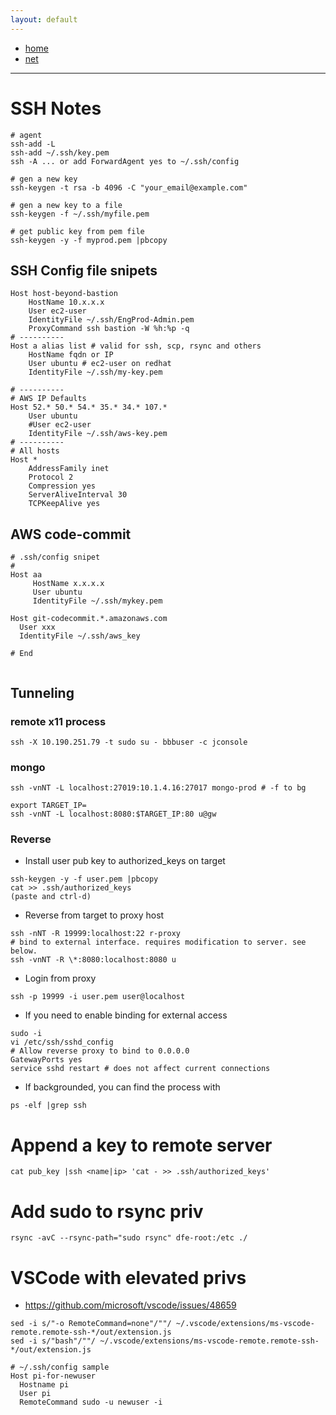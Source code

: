 ```yaml
---
layout: default
---
```

- [home](/index.md)
- [net](/net.md)

---
# SSH Notes

```
# agent
ssh-add -L
ssh-add ~/.ssh/key.pem
ssh -A ... or add ForwardAgent yes to ~/.ssh/config

# gen a new key
ssh-keygen -t rsa -b 4096 -C "your_email@example.com"

# gen a new key to a file
ssh-keygen -f ~/.ssh/myfile.pem

# get public key from pem file
ssh-keygen -y -f myprod.pem |pbcopy

```

## SSH Config file snipets
```
Host host-beyond-bastion
    HostName 10.x.x.x
    User ec2-user
    IdentityFile ~/.ssh/EngProd-Admin.pem
    ProxyCommand ssh bastion -W %h:%p -q
# ----------
Host a alias list # valid for ssh, scp, rsync and others
    HostName fqdn or IP
    User ubuntu # ec2-user on redhat
    IdentityFile ~/.ssh/my-key.pem

# ----------
# AWS IP Defaults
Host 52.* 50.* 54.* 35.* 34.* 107.*
    User ubuntu
    #User ec2-user
    IdentityFile ~/.ssh/aws-key.pem
# ----------
# All hosts 
Host *
    AddressFamily inet
    Protocol 2
    Compression yes
    ServerAliveInterval 30
    TCPKeepAlive yes
```

## AWS code-commit 
```
# .ssh/config snipet
# 
Host aa
     HostName x.x.x.x
     User ubuntu
     IdentityFile ~/.ssh/mykey.pem

Host git-codecommit.*.amazonaws.com
  User xxx
  IdentityFile ~/.ssh/aws_key

# End


```

## Tunneling

### remote x11 process
`ssh -X 10.190.251.79 -t sudo su - bbbuser -c jconsole`

### mongo
```
ssh -vnNT -L localhost:27019:10.1.4.16:27017 mongo-prod # -f to bg

export TARGET_IP=
ssh -vnNT -L localhost:8080:$TARGET_IP:80 u@gw
```

### Reverse
- Install user pub key to authorized_keys on target
```
ssh-keygen -y -f user.pem |pbcopy
cat >> .ssh/authorized_keys
(paste and ctrl-d)
```

- Reverse from target to proxy host
```
ssh -nNT -R 19999:localhost:22 r-proxy
# bind to external interface. requires modification to server. see below.
ssh -vnNT -R \*:8080:localhost:8080 u 
```

- Login from proxy
```
ssh -p 19999 -i user.pem user@localhost
```

- If you need to enable binding for external access
```
sudo -i
vi /etc/ssh/sshd_config
# Allow reverse proxy to bind to 0.0.0.0
GatewayPorts yes
service sshd restart # does not affect current connections
```

- If backgrounded, you can find the process with
```
ps -elf |grep ssh
```

# Append a key to remote server
```
cat pub_key |ssh <name|ip> 'cat - >> .ssh/authorized_keys'
```

# Add sudo to rsync priv
```
rsync -avC --rsync-path="sudo rsync" dfe-root:/etc ./
```

# VSCode with elevated privs
- <https://github.com/microsoft/vscode/issues/48659>

```
sed -i s/"-o RemoteCommand=none"/""/ ~/.vscode/extensions/ms-vscode-remote.remote-ssh-*/out/extension.js
sed -i s/"bash"/""/ ~/.vscode/extensions/ms-vscode-remote.remote-ssh-*/out/extension.js

# ~/.ssh/config sample
Host pi-for-newuser
  Hostname pi
  User pi
  RemoteCommand sudo -u newuser -i
```
